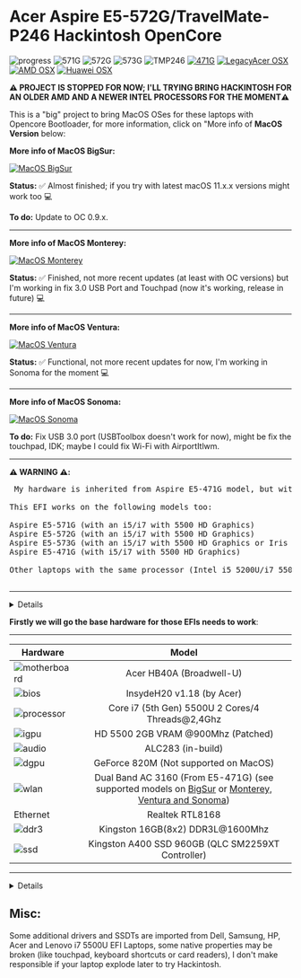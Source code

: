 [MacOS Sonoma]: https://github.com/sebasrock156/Acer-E5-572-TMP246-OpenCore/tree/Sonoma-beta
[BigSur]: https://github.com/sebasrock156/Acer-E5-572-TMP246-OpenCore/tree/BigSur#supported-wlan-cards-by-intel
[Monterey, Ventura and Sonoma]: https://github.com/sebasrock156/Acer-E5-572-TMP246-OpenCore/tree/Monterey#supported-wlan-cards-by-intel

# Acer Aspire E5-572G/TravelMate-P246 Hackintosh OpenCore

![progress](https://img.shields.io/badge/progress-developing-blue.svg)
![571G](https://img.shields.io/badge/works-on_E5_571G-green.svg)
![572G](https://img.shields.io/badge/works-on_E5_572G-green.svg)
![573G](https://img.shields.io/badge/works-on_E5_573G-green.svg)
![TMP246](https://img.shields.io/badge/works-on_TravelMate_P246-green.svg)
[![471G](https://img.shields.io/badge/malfunctioning-on_E5_471G_click_for_info-orange.svg)](https://github.com/sebasrock156/Acer-E5-572-TMP246-OpenCore/blob/main/471G-INFO.md)
[![LegacyAcer OSX](https://img.shields.io/badge/LegacyAcerHackintosh-available_here-violet.svg)](https://github.com/sebasrock156/Acer-Aspire-5749-Hackintosh)
[![AMD OSX](https://img.shields.io/badge/AMDOSX-alpha_available-violet.svg)](https://github.com/sebasrock156/Asus-X555QA-Hackintosh)
[![Huawei OSX](https://img.shields.io/badge/HuaweiHackintosh-available-violet.svg)](https://github.com/sebasrock156/Huawei-Matebook-D14-21-OpenCore)

**⚠️ PROJECT IS STOPPED FOR NOW; I'LL TRYING BRING HACKINTOSH FOR AN OLDER AMD AND A NEWER INTEL PROCESSORS FOR THE MOMENT⚠️**

This is a "big" project to bring MacOS OSes for these laptops with Opencore Bootloader, for more information, click on "More info of **MacOS Version** below:

**More info of MacOS BigSur:**

[![MacOS BigSur](https://i.imgur.com/SP2LYM8.png)](https://github.com/sebasrock156/Acer-E5-572-TMP246-OpenCore/tree/BigSur)

**Status:** ✅ Almost finished; if you try with latest macOS 11.x.x versions might work too 💻

**To do:** Update to OC 0.9.x. 

---

**More info of MacOS Monterey:**

[![MacOS Monterey](https://i.imgur.com/BKvumkU.png)](https://github.com/sebasrock156/Acer-E5-572-TMP246-OpenCore/tree/Monterey)

**Status:** ✅ Finished, not more recent updates (at least with OC versions) but I'm working in fix 3.0 USB Port and Touchpad (now it's working, release in future) 💻 

---

**More info of MacOS Ventura:**

[![MacOS Ventura](https://i.imgur.com/Y3QSYAZ.png)](https://github.com/sebasrock156/Acer-E5-572-TMP246-OpenCore/tree/Ventura)

**Status:** ✅ Functional, not more recent updates for now, I'm working in Sonoma for the moment 💻 

---

**More info of MacOS Sonoma:**

[![MacOS Sonoma](https://i.imgur.com/fjkDYMh.png)](https://github.com/sebasrock156/Acer-E5-572-TMP246-OpenCore/tree/Sonoma-beta)

**To do:** Fix USB 3.0 port (USBToolbox doesn't work for now), might be fix the touchpad, IDK; maybe I could fix Wi-Fi with AirportItlwm.

---
**⚠️ WARNING ⚠️:**

<pre> My hardware is inherited from Aspire E5-471G model, but with a TravelMate P246-MG Motherboard (from China), anyways, I'll wanna named "E5-471MG" 😂😂😂

This EFI works on the following models too:
 
Aspire E5-571G (with an i5/i7 with 5500 HD Graphics)
Aspire E5-572G (with an i5/i7 with 5500 HD Graphics)
Aspire E5-573G (with an i5/i7 with 5500 HD Graphics or Iris HD 6100 Graphics)
Aspire E5-471G (with i5/i7 with 5500 HD Graphics)
 
Other laptops with the same processor (Intel i5 5200U/i7 5500U or better and using HD 5500/5600).
 
</pre>
---



<details>
 
 
![img](https://i.imgur.com/mj0FBuD.jpg)
 
 
</details>

**Firstly we will go the base hardware for those EFIs needs to work**:

---

Hardware | Model
--- |:--:
![motherboard](https://i.imgur.com/kjUKjB2.png) | Acer HB40A (Broadwell-U)
![bios](https://i.imgur.com/98P6ntE.png) | InsydeH20 v1.18 (by Acer)
![processor](https://i.imgur.com/hWNvzxy.png) | Core i7 (5th Gen) 5500U 2 Cores/4 Threads@2,4Ghz
![igpu](https://i.imgur.com/ywW6onH.png)| HD 5500 2GB VRAM @900Mhz (Patched)
![audio](https://i.imgur.com/A7RRuUn.png) | ALC283 (in-build)
![dgpu](https://i.imgur.com/1frTIg4.png) | GeForce 820M (Not supported on MacOS)
![wlan](https://i.imgur.com/9eDLwo9.png) | Dual Band AC 3160 (From E5-471G) (see supported models on [BigSur] or [Monterey, Ventura and Sonoma])
Ethernet | Realtek RTL8168
![ddr3](https://i.imgur.com/5MAnSyf.png) | Kingston 16GB(8x2) DDR3L@1600Mhz
![ssd](https://i.imgur.com/pozDx4X.png) | Kingston A400 SSD 960GB (QLC SM2259XT Controller)
---

<details>
 
**Now, some minimum hardware recommendations**:

---

Hardware | Model
--- |:--:
RAM | Any Samsung, Hynix or Kingston DDR3 8GB(4GBx2).
Audio Card | Any Realtek Audio Card (some Broadcom cards may not work).
WLAN Card | Any Intel network card (A few Realtek cards works externally or a recommend Broadcom Apple supported card).
SATA Drive	| Any Solid State Drive (SSD) with 240GB of storage.
IDE Drive | Add a caddy for SATA Output, then, I recommend any Hard Disk with 500GB/1000GB of storage.
---
 
</details>

## Misc:
Some additional drivers and SSDTs are imported from Dell, Samsung, HP, Acer and Lenovo i7 5500U EFI Laptops, some native properties may be broken (like touchpad, keyboard shortcuts or card readers), I don't make responsible if your laptop explode later to try Hackintosh.
